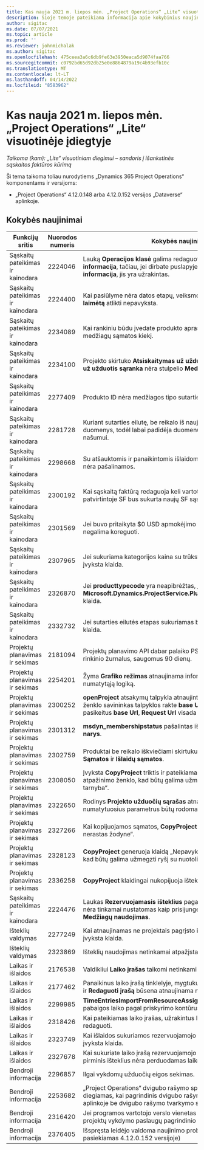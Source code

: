 ```yaml
---
title: Kas nauja 2021 m. liepos mėn. „Project Operations“ „Lite“ visuotinėje įdiegtyje
description: Šioje temoje pateikiama informacija apie kokybinius naujinimus, kuriuos galima rasti 2021 m. liepos mėn. „Project Operations“ „Lite“ visuotinėje įdiegtyje.
author: sigitac
ms.date: 07/07/2021
ms.topic: article
ms.prod: ''
ms.reviewer: johnmichalak
ms.author: sigitac
ms.openlocfilehash: 475ceea3a6c6db9fe63e3950eaca5d9074faa766
ms.sourcegitcommit: c0792bd65d92db25e0e8864879a19c4b93efb10c
ms.translationtype: MT
ms.contentlocale: lt-LT
ms.lasthandoff: 04/14/2022
ms.locfileid: "8583962"
---
```

# <a name="whats-new-july-2021---project-operations-lite-deployment"></a>Kas nauja 2021 m. liepos mėn. „Project Operations“ „Lite“ visuotinėje įdiegtyje

_Taikoma (kam): „Lite“ visuotiniam diegimui – sandoris į išankstinės sąskaitos faktūros kūrimą_

Ši tema taikoma toliau nurodytiems „Dynamics 365 Project Operations“ komponentams ir versijoms:

  - „Project Operations“ 4.12.0.148 arba 4.12.0.152 versijos „Dataverse“ aplinkoje.

## <a name="quality-updates"></a>Kokybės naujinimai
| **Funkcijų sritis**              | **Nuorodos numeris** | **Kokybės naujinimas**                                                                                                                                                                                             |
|-------------------------------|----------------------|----------------------------------------------------------------------------------------------------------------------------------------------------------------------------------------------------------------|
| Sąskaitų pateikimas ir kainodara           | 2224046              | Lauką **Operacijos klasė** galima redaguoti skirtuke **Pasiūlymo eilutės informacija**, tačiau, jei dirbate puslapyje **Pasiūlymo eilutės informacija**, jis yra užrakintas.                                                                     |
| Sąskaitų pateikimas ir kainodara           | 2224400              | Kai pasiūlyme nėra datos etapų, veiksmo **Uždaryti pasiūlymą kaip laimėtą** atlikti nepavyksta.                                                                                                                                    |
| Sąskaitų pateikimas ir kainodara           | 2234089              | Kai rankiniu būdu įvedate produkto aprašą, jis išvalomas įvedus medžiagų sąmatos kiekį.                                                                                                                         |
| Sąskaitų pateikimas ir kainodara           | 2234100              | Projekto skirtuko **Atsiskaitymas už užduotis** tinklelyje **Atsiskaitymo už užduotis sąranka** nėra stulpelio **Medžiaga** ir jo reikšmės.                                                                                                       |
| Sąskaitų pateikimas ir kainodara           | 2277409              | Produkto ID nėra medžiagos tipo sutarties eilutės duomenyse.                                                                                                                                        |
| Sąskaitų pateikimas ir kainodara           | 2281728              | Kuriant sutarties eilutę, be reikalo iš naujo įvertinami faktiniai duomenys, todėl labai padidėja duomenų apimtis, o tai turi įtakos našumui.                                                                                |
| Sąskaitų pateikimas ir kainodara           | 2298668              | Su atšauktomis ir panaikintomis išlaidomis susietos žurnalo eilutės nėra pašalinamos.                                                                                                                                     |
| Sąskaitų pateikimas ir kainodara           | 2300192              | Kai sąskaitą faktūrą redaguoja keli vartotojai, gali būti, kad patvirtintoje SF bus sukurta naujų SF sąskaitos eilutės duomenų.                                                                                   |
| Sąskaitų pateikimas ir kainodara           | 2301569              | Jei buvo pritaikyta \$0 USD apmokėjimo suma, sąskaitų faktūrų negalima koreguoti.                                                                                                                                        |
| Sąskaitų pateikimas ir kainodara           | 2307965              | Jei sukuriama kategorijos kaina su trūkstamomis reikšmėmis, įvyksta klaida.                                                                                                                           |
| Sąskaitų pateikimas ir kainodara           | 2326870              | Jei **producttypecode** yra neapibrėžtas, įvyksta **Microsoft.Dynamics.ProjectService.Plugins.PostInvoiceLineDelete** klaida.                                                                            |
| Sąskaitų pateikimas ir kainodara           | 2332732              | Jei sutarties eilutės etapas sukuriamas be užsakymo eilutės, įvyksta klaida.                                                                                                                |
| Projektų planavimas ir sekimas | 2181094              | Projektų planavimo API dabar palaiko PSS žurnalus ir operacijų rinkinio žurnalus, saugomus 90 dienų.                                                                                                                  |
| Projektų planavimas ir sekimas | 2254201              | Žyma **Grafiko režimas** atnaujinama informacija, apibūdinančia numatytąją logiką.                                                                                                                                      |
| Projektų planavimas ir sekimas | 2300252              | **openProject** atsakymų talpykla atnaujinta – joje yra atpažinimo ženklo savininkas talpyklos rakte **base Url** ir **Segment Url**, kad, pasikeitus **base Url**, **Request Url** visada būtų galima sukurti iš naujo. |
| Projektų planavimas ir sekimas | 2301312              | **msdyn_membershipstatus** pašalintas iš rodinio **Projekto komandos narys**.                                                                                                                                        |
| Projektų planavimas ir sekimas | 2302759              | Produktai be reikalo iškviečiami skirtukuose **Išteklių priskyrimai**, **Sąmatos** ir **Išlaidų sąmatos**.                                                                                                        |
| Projektų planavimas ir sekimas | 2308050              | Įvyksta **CopyProject** triktis ir pateikiama klaida „Nepavyko gauti atpažinimo ženklo, kad būtų galima užmegzti ryšį su nuotoline tarnyba“.                                                                                                                           |
| Projektų planavimas ir sekimas | 2322650              | Rodinys **Projekto užduočių sąrašas** atnaujintas, kad pagal numatytuosius parametrus būtų rodoma užduoties data.                                                                                                            |
| Projektų planavimas ir sekimas | 2327266              | Kai kopijuojamos sąmatos, **CopyProject** generuoja klaidą „Raktas nerastas žodyne“.                                                                                                      |
| Projektų planavimas ir sekimas | 2328123              | **CopyProject** generuoja klaidą „Nepavyko gauti atpažinimo ženklo, kad būtų galima užmegzti ryšį su nuotoline tarnyba“.                                                                                                                          |
| Projektų planavimas ir sekimas | 2336258              | **CopyProject** klaidingai nukopijuoja išteklių padėčių pavadinimus.                                                                                                                                                 |
| Sąskaitų pateikimas ir kainodara           | 2224476              | Laukas **Rezervuojamasis išteklius** pagal numatytuosius parametrus nėra tinkamai nustatomas kaip prisijungęs vartotojas puslapyje **Medžiagų naudojimas**.                                                                                                            |
| Išteklių valdymas           | 2277249              | Kai atnaujinamas ne projektais pagrįsto ištekliaus reikalavimas, įvyksta klaida.                                                                                                            |
| Išteklių valdymas           | 2323869              | Išteklių naudojimas netinkamai atpažįsta filtruotus išteklius.                                                                                                                                             |
| Laikas ir išlaidos              | 2176538              | Valdikliui **Laiko įrašas** taikomi netinkami filtrų operatoriai.                                                                                                                                                   |
| Laikas ir išlaidos              | 2177462              | Panaikinus laiko įrašą tinklelyje, mygtukų **Pateikti**, **Atšaukti**, **Naikinti** ir **Redaguoti įrašą** būsena atnaujinama ne taip, kaip tikimasi.                                                                                        |
| Laikas ir išlaidos              | 2299985              | **TimeEntriesImportFromResourceAssignment** netvarko pradžios / pabaigos laiko pagal priskyrimo kontūrus.                                                                                                  |
| Laikas ir išlaidos              | 2318426              | Kai pateikiamas laiko įrašas, užrakintus laukus vis dar galima redaguoti.                                                                                                                                   |
| Laikas ir išlaidos              | 2323749              | Kai išlaidos sukuriamos rezervuojamojo ištekliaus skirtuke **Susiję**, įvyksta klaida.                                                                                                      |
| Laikas ir išlaidos              | 2327678              | Kai sukuriate laiko įrašą rezervuojamojo ištekliaus skirtuke **Susiję**, pirminis išteklius nėra perduodamas laiko įrašo valdikliui.                                                                            |
| Bendroji informacija                       | 2296857              | Ilgai vykdomų užduočių eigos sekimas.                                                                                                                                                                        |
| Bendroji informacija                       | 2253682              | „Project Operations“ dvigubo rašymo sprendimas neturi būti diegiamas, kai pagrindinis dvigubo rašymo sprendimas įdiegtas aplinkoje be dvigubo rašymo tvarkymo sprendimo.                                                |
| Bendroji informacija                       | 2316420              | Jei programos vartotojo verslo vienetas pakeičiamas, įvyksta projektų vykdymo paslaugų pagrindinio sprendimo parengimo triktis.                                                                                                                     |
| Bendroji informacija                       | 2376405              | Išspręsta leidėjo valdoma naujinimo problema (Kokybiškas naujinys pasiekiamas 4.12.0.152 versijoje)                                                                                                                     |
